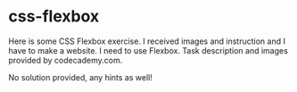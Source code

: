 # css-flexbox 
Here is some CSS Flexbox exercise. I received images and instruction and I have to make a website. I need to use Flexbox. Task description and images provided by codecademy.com.

No solution provided, any hints as well!